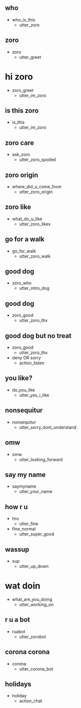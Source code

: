 ## who
* who_is_this
  - utter_zoro

## zoro
* zoro
  - utter_greet

# hi zoro
* zoro_greet
  - utter_im_zoro

## is this zoro
* is_this
  - utter_im_zoro

## zoro care  
* ask_zoro
  - utter_zoro_spoiled

## zoro origin
* where_did_u_come_from
  - utter_zoro_origin

## zoro like
* what_do_u_like
  - utter_zoro_likes

## go for a walk
* go_for_walk
  - utter_zoro_walk

## good dog
* zoro_who
  - utter_intro_dog

## good dog
* zoro_good
  - utter_zoro_thx

## good dog but no treat
* zoro_good
  - utter_zoro_thx
* deny OR sorry
  - action_listen

## you like?
* do_you_like
  - utter_yes_i_like

## nonsequitur
* nonsequitur
  - utter_sorry_dont_understand

## omw
* omw
  - utter_looking_forward

## say my name
* saymyname
  - utter_your_name

## how r u
* hru
  - utter_fine
* fine_normal
  - utter_super_good

## wassup
* sup
  - utter_up_down

# wat doin  
* what_are_you_doing
  - utter_working_on

## r u a bot
* ruabot
  - utter_zorobot

## corona corona
* corona
  - utter_corona_bot

## holidays  
* holiday
  - action_chat
